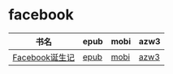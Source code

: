 # facebook

| 书名 | epub | mobi | azw3 |
| --- | --- | --- | --- |
| [Facebook诞生记](http://ct.dalanmei.com/f/31084289-571915576-d4b086) | [epub](http://ct.dalanmei.com/f/31084289-571915576-d4b086) | [mobi](http://ct.dalanmei.com/f/31084289-571557532-9a3ada) | [azw3](http://ct.dalanmei.com/f/31084289-572203795-63572a) |
